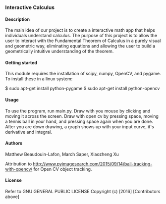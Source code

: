 ### Interactive Calculus

#### Description
The main idea of our project is to create a interactive math app that helps individuals understand calculus. The purpose of this project is to allow the user to interact with the Fundamental Theorem of Calculus in a purely visual and geometric way, eliminating equations and allowing the user to build a geometrically intuitive understanding of the theorem. 

#### Getting started
This module requires the installation of scipy, numpy, OpenCV, and pygame. 
To install these in a linux system:

$ sudo apt-get install python-pygame
$ sudo apt-get install python-opencv

#### Usage
To use the program, run main.py.
Draw with you mouse by clicking and moving it across the screen. 
Draw with open cv by pressing space, moving a tennis ball in your hand, and pressing space again when you are done. 
After you are down drawing, a graph shows up with your input curve, it's derivative and integral. 

#### Authors
Matthew Beaudouin-Lafon, March Saper, Xiaozheng Xu

Attribution to http://www.pyimagesearch.com/2015/09/14/ball-tracking-with-opencv/ for Open CV object tracking.

#### License
Refer to  GNU GENERAL PUBLIC LICENSE
Copyright (c) [2016] [Contributors above]
